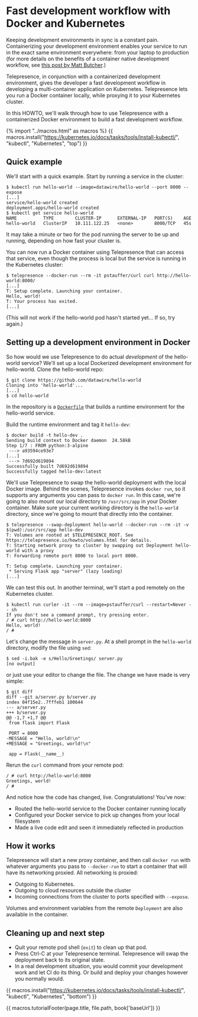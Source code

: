 # Fast development workflow with Docker and Kubernetes

Keeping development environments in sync is a constant pain. Containerizing your development environment enables your service to run in the exact same environment everywhere: from your laptop to production (for more details on the benefits of a container native development workflow, see [this post by Matt Butcher](https://open.microsoft.com/2018/04/23/5-reasons-you-should-be-doing-container-native-development/).)

Telepresence, in conjunction with a containerized development environment, gives the developer a fast development workflow in developing a multi-container application on Kubernetes.  Telepresence lets you run a Docker container locally, while proxying it to your Kubernetes cluster.

In this HOWTO, we'll walk through how to use Telepresence with a containerized Docker environment to build a fast development workflow.

{% import "../macros.html" as macros %}
{{ macros.install("https://kubernetes.io/docs/tasks/tools/install-kubectl/", "kubectl", "Kubernetes", "top") }}

## Quick example

We'll start with a quick example. Start by running a service in the cluster:

```console
$ kubectl run hello-world --image=datawire/hello-world --port 8000 --expose
[...]
service/hello-world created
deployment.apps/hello-world created
$ kubectl get service hello-world
NAME          TYPE        CLUSTER-IP      EXTERNAL-IP   PORT(S)    AGE
hello-world   ClusterIP   10.111.122.25   <none>        8000/TCP   45s
```

It may take a minute or two for the pod running the server to be up and running, depending on how fast your cluster is.

You can now run a Docker container using Telepresence that can access that service, even though the process is local but the service is running in the Kubernetes cluster:

```console
$ telepresence --docker-run --rm -it pstauffer/curl curl http://hello-world:8000/
[...]
T: Setup complete. Launching your container.
Hello, world!
T: Your process has exited.
[...]
```

(This will not work if the hello-world pod hasn't started yet... If so, try again.)

## Setting up a development environment in Docker

So how would we use Telepresence to do actual *development* of the hello-world service? We'll set up a local Dockerized development environment for hello-world. Clone the hello-world repo:

```console
$ git clone https://github.com/datawire/hello-world
Cloning into 'hello-world'...
[...]
$ cd hello-world
```

In the repository is a [`Dockerfile`](https://github.com/datawire/hello-world/blob/master/Dockerfile) that builds a runtime environment for the hello-world service.

Build the runtime environment and tag it `hello-dev`:

```console
$ docker build -t hello-dev .
Sending build context to Docker daemon  24.58kB
Step 1/7 : FROM python:3-alpine
 ---> a93594ce93e7
[...]
 ---> 7d692d619894
Successfully built 7d692d619894
Successfully tagged hello-dev:latest
```

We'll use Telepresence to swap the hello-world deployment with the local Docker image. Behind the scenes, Telepresence invokes `docker run`, so it supports any arguments you can pass to `docker run`. In this case, we're going to also mount our local directory to `/usr/src/app` in your Docker container. Make sure your current working directory is the `hello-world` directory, since we're going to mount that directly into the container.

```console
$ telepresence --swap-deployment hello-world --docker-run --rm -it -v $(pwd):/usr/src/app hello-dev
T: Volumes are rooted at $TELEPRESENCE_ROOT. See https://telepresence.io/howto/volumes.html for details.
T: Starting network proxy to cluster by swapping out Deployment hello-world with a proxy
T: Forwarding remote port 8000 to local port 8000.

T: Setup complete. Launching your container.
 * Serving Flask app "server" (lazy loading)
[...]
```

We can test this out. In another terminal, we'll start a pod remotely on the Kubernetes cluster.

```console
$ kubectl run curler -it --rm --image=pstauffer/curl --restart=Never -- sh
If you don't see a command prompt, try pressing enter.
/ # curl http://hello-world:8000
Hello, world!
/ #
```

Let's change the message in `server.py`. At a shell prompt in the `hello-world` directory, modify the file using `sed`:

```console
$ sed -i.bak -e s/Hello/Greetings/ server.py
[no output]
```

or just use your editor to change the file. The change we have made is very simple:

```console
$ git diff
diff --git a/server.py b/server.py
index 04f15e2..7fffeb1 100644
--- a/server.py
+++ b/server.py
@@ -1,7 +1,7 @@
 from flask import Flask

 PORT = 8000
-MESSAGE = "Hello, world!\n"
+MESSAGE = "Greetings, world!\n"

 app = Flask(__name__)

```

Rerun the `curl` command from your remote pod:

```console
/ # curl http://hello-world:8000
Greetings, world!
/ #
```

And notice how the code has changed, live. Congratulations! You've now:

* Routed the hello-world service to the Docker container running locally
* Configured your Docker service to pick up changes from your local filesystem
* Made a live code edit and seen it immediately reflected in production

## How it works

Telepresence will start a new proxy container, and then call `docker run` with whatever arguments you pass to `--docker-run` to start a container that will have its networking proxied. All networking is proxied:

* Outgoing to Kubernetes.
* Outgoing to cloud resources outside the cluster
* Incoming connections from the cluster to ports specified with `--expose`.

Volumes and environment variables from the remote `Deployment` are also available in the container.

## Cleaning up and next step

* Quit your remote pod shell (`exit`) to clean up that pod.
* Press Ctrl-C at your Telepresence terminal. Telepresence will swap the deployment back to its original state.
* In a real development situation, you would commit your development work and let CI do its thing. Or build and deploy your changes however you normally would.

{{ macros.install("https://kubernetes.io/docs/tasks/tools/install-kubectl/", "kubectl", "Kubernetes", "bottom") }}

{{ macros.tutorialFooter(page.title, file.path, book['baseUrl']) }}
